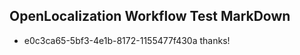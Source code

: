 ## OpenLocalization Workflow Test MarkDown
* e0c3ca65-5bf3-4e1b-8172-1155477f430a 
thanks!<!--HONumber=Mar16_HO2-->
